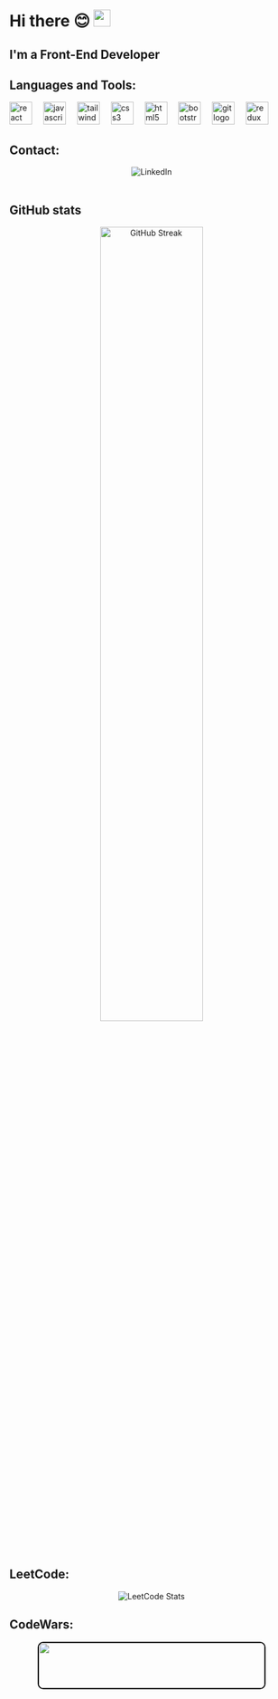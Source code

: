# Hi there 😊 <img src="https://media.giphy.com/media/hvRJCLFzcasrR4ia7z/giphy.gif" width="30px"/>

## I'm a Front-End Developer

<h2>Languages and Tools:</h2>
<div align="left">
  <img src="https://cdn.jsdelivr.net/gh/devicons/devicon/icons/react/react-original.svg" height="40" alt="react logo"  />
  <img width="12" />
  <img src="https://cdn.jsdelivr.net/gh/devicons/devicon/icons/javascript/javascript-original.svg" height="40" alt="javascript logo"  />
  <img width="12" />
  <img src="https://cdn.jsdelivr.net/gh/devicons/devicon/icons/tailwindcss/tailwindcss-original-wordmark.svg" height="40" alt="tailwindcss logo"  />
  <img width="12" />
  <img src="https://cdn.jsdelivr.net/gh/devicons/devicon/icons/css3/css3-original.svg" height="40" alt="css3 logo"  />
  <img width="12" />
  <img src="https://cdn.jsdelivr.net/gh/devicons/devicon/icons/html5/html5-original.svg" height="40" alt="html5 logo"  />
  <img width="12" />
  <img src="https://cdn.jsdelivr.net/gh/devicons/devicon/icons/bootstrap/bootstrap-original.svg" height="40" alt="bootstrap logo"  />
  <img width="12" />
  <img src="https://cdn.jsdelivr.net/gh/devicons/devicon/icons/git/git-original.svg" height="40" alt="git logo"  />
  <img width="12" />
  <img src="https://cdn.jsdelivr.net/gh/devicons/devicon/icons/redux/redux-original.svg" height="40" alt="redux logo"  />
</div>

## Contact:
<div align="center">
  <img src="https://img.shields.io/badge/LinkedIn-blue?style=for-the-badge&logo=linkedin&logoColor=white" alt="LinkedIn" onclick="window.location.href='https://www.linkedin.com/in/aya-osama-775286269/'" style="cursor: pointer;"/>
</div>
<br>

## GitHub stats

<div align="center">
<a href="https://git.io/streak-stats"><img src="https://streak-stats.demolab.com?user=ayaosamaramadan&theme=dark&date_format=j%20M%5B%20Y%5D&background=000000&border=EBEBEB&stroke=EBEBEB&ring=8514EB&fire=EBEBEB&currStreakNum=EBEBEB&sideNums=EBEBEB&currStreakLabel=8514EB&sideLabels=8514EB&dates=EBEBEB" alt="GitHub Streak" style='width:60%;'/></a>
</div>

## LeetCode:
<div align="center">
  <img src="https://leetcard.jacoblin.cool/ayaosamaramadan?theme=dark&ext=heatmap" alt="LeetCode Stats" />
</div>

## CodeWars:
<div align="center">
  <img src="https://www.codewars.com/users/Aya%20Osos/badges/large" width="400" height="80" style="border: 2px solid #000; border-radius: 10px;"/>
</div>
